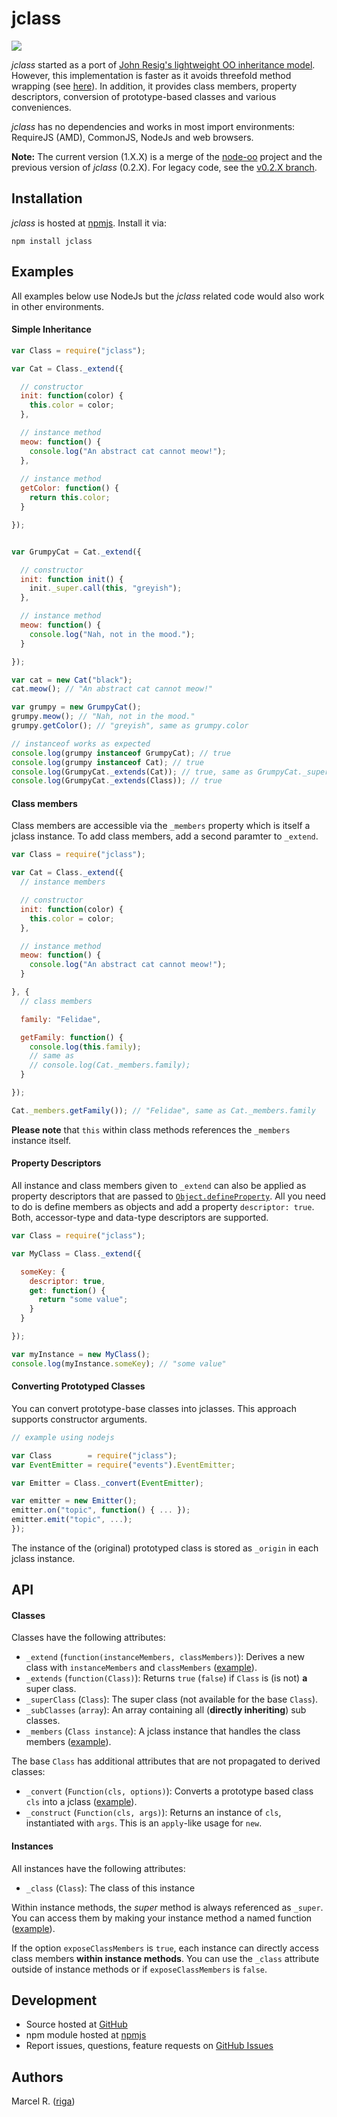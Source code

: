 # jclass

![](https://nodei.co/npm/jclass.png?downloads=True&stars=True)

*jclass* started as a port of [John Resig's lightweight OO inheritance model](http://ejohn.org/blog/simple-javascript-inheritance/). However, this implementation is faster as it avoids threefold method wrapping (see [here](http://techblog.netflix.com/2014/05/improving-performance-of-our-javascript.html)). In addition, it provides class members, property descriptors, conversion of prototype-based classes and various conveniences.

*jclass* has no dependencies and works in most import environments:
RequireJS (AMD), CommonJS, NodeJs and web browsers.

**Note:** The current version (1.X.X) is a merge of the [node-oo](https://github.com/riga/node-oo) project and the previous version of *jclass* (0.2.X). For legacy code, see the [v0.2.X branch](https://github.com/riga/jclass/tree/v0.2.X).

## Installation

*jclass* is hosted at [npmjs](https://www.npmjs.org/package/jclass). Install it via:

```
npm install jclass
```


## Examples

All examples below use NodeJs but the *jclass* related code would also work in other environments.

#### Simple Inheritance

```javascript
var Class = require("jclass");

var Cat = Class._extend({

  // constructor
  init: function(color) {
    this.color = color;
  },

  // instance method
  meow: function() {
    console.log("An abstract cat cannot meow!");
  },
  
  // instance method
  getColor: function() {
    return this.color;
  }

});


var GrumpyCat = Cat._extend({

  // constructor
  init: function init() {
    init._super.call(this, "greyish");
  },

  // instance method
  meow: function() {
    console.log("Nah, not in the mood.");
  }

});

var cat = new Cat("black");
cat.meow(); // "An abstract cat cannot meow!"

var grumpy = new GrumpyCat();
grumpy.meow(); // "Nah, not in the mood."
grumpy.getColor(); // "greyish", same as grumpy.color

// instanceof works as expected
console.log(grumpy instanceof GrumpyCat); // true
console.log(grumpy instanceof Cat); // true
console.log(GrumpyCat._extends(Cat)); // true, same as GrumpyCat._superClass == Cat
console.log(GrumpyCat._extends(Class)); // true
```


#### Class members

Class members are accessible via the ``_members`` property which is itself a jclass instance. To add class members,
add a second paramter to ``_extend``.

```javascript
var Class = require("jclass");

var Cat = Class._extend({
  // instance members

  // constructor
  init: function(color) {
    this.color = color;
  },

  // instance method
  meow: function() {
    console.log("An abstract cat cannot meow!");
  }

}, {
  // class members

  family: "Felidae",

  getFamily: function() {
    console.log(this.family);
    // same as
    // console.log(Cat._members.family);
  }

});

Cat._members.getFamily()); // "Felidae", same as Cat._members.family
```

**Please note** that ``this`` within class methods references the ``_members`` instance itself.


#### Property Descriptors

All instance and class members given to ``_extend`` can also be applied as property descriptors that are passed to [``Object.defineProperty``](https://developer.mozilla.org/en-US/docs/Web/JavaScript/Reference/Global_Objects/Object/defineProperty). All you need to do is define members as objects and add a property ``descriptor: true``. Both, accessor-type and data-type descriptors are supported.

```javascript
var Class = require("jclass");

var MyClass = Class._extend({

  someKey: {
    descriptor: true,
    get: function() {
      return "some value";
    }
  }

});

var myInstance = new MyClass();
console.log(myInstance.someKey); // "some value"

```


#### Converting Prototyped Classes

You can convert prototype-base classes into jclasses. This approach supports constructor arguments.

```javascript
// example using nodejs

var Class        = require("jclass");
var EventEmitter = require("events").EventEmitter;

var Emitter = Class._convert(EventEmitter);

var emitter = new Emitter();
emitter.on("topic", function() { ... });
emitter.emit("topic", ...);
});
```

The instance of the (original) prototyped class is stored as ``_origin`` in each jclass instance.


## API

#### Classes

Classes have the following attributes:

- ``_extend`` (``function(instanceMembers, classMembers)``): Derives a new class with ``instanceMembers`` and ``classMembers`` ([example](#simple-inheritance)).
- ``_extends`` (``function(Class)``): Returns ``true`` (``false``) if ``Class`` is (is not) **a** super class.
- ``_superClass`` (``Class``): The super class (not available for the base ``Class``).
- ``_subClasses`` (``array``): An array containing all (**directly inheriting**) sub classes.
- ``_members`` (``Class instance``): A jclass instance that handles the class members ([example](#class-members)).


The base ``Class`` has additional attributes that are not propagated to derived classes:

- ``_convert`` (``Function(cls, options)``): Converts a prototype based class ``cls`` into a jclass ([example](#converting-prototyped-classes)).
- ``_construct`` (``Function(cls, args)``): Returns an instance of ``cls``, instantiated with ``args``. This is an ``apply``-like usage for ``new``.


#### Instances

All instances have the following attributes:

- ``_class`` (``Class``): The class of this instance

Within instance methods, the *super* method is always referenced as ``_super``. You can access them by making your instance method a named function ([example](#simple-inheritance)).

If the option ``exposeClassMembers`` is ``true``, each instance can directly access class members **within instance methods**. You can use the ``_class`` attribute outside of instance methods or if ``exposeClassMembers`` is ``false``.


## Development

- Source hosted at [GitHub](https://github.com/riga/jclass)
- npm module hosted at [npmjs](https://www.npmjs.org/package/jclass)
- Report issues, questions, feature requests on [GitHub Issues](https://github.com/riga/jclass/issues)


## Authors

Marcel R. ([riga](https://github.com/riga))


